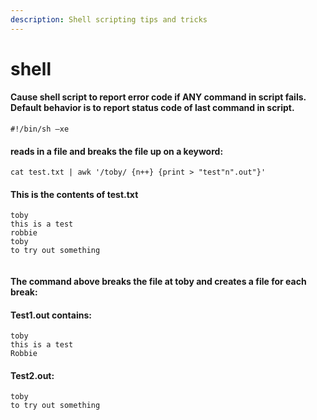 ```yaml
---
description: Shell scripting tips and tricks
---
```


# shell

#### Cause shell script to report error code if ANY command in script fails.  Default behavior is to report status code of last command in script.

```
#!/bin/sh –xe
```

#### reads in a file and breaks the file up on a keyword:

```
cat test.txt | awk '/toby/ {n++} {print > "test"n".out"}'
```

#### This is the contents of test.txt

```
toby
this is a test
robbie
toby
to try out something


```

#### The command above breaks the file at toby and creates a file for each break:

#### Test1.out contains:

```
toby
this is a test
Robbie
```

#### Test2.out:

```
toby
to try out something
```
